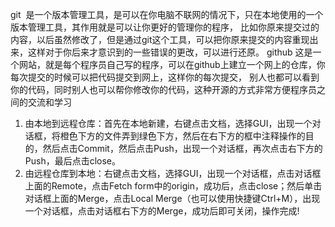 git 
 是一个版本管理工具，是可以在你电脑不联网的情况下，只在本地使用的一个版本管理工具，其作用就是可以让你更好的管理你的程序，
 比如你原来提交过的内容，以后虽然修改了，但是通过git这个工具，可以把你原来提交的内容重现出来，这样对于你后来才意识到的一些错误的更改，可以进行还原。
github
这是一个网站，就是每个程序员自己写的程序，可以在github上建立一个网上的仓库，你每次提交的时候可以把代码提交到网上，这样你的每次提交，
别人也都可以看到你的代码，同时别人也可以帮你修改你的代码，这种开源的方式非常方便程序员之间的交流和学习


1.	由本地到远程仓库：首先在本地新建，右键点击文档，选择GUI，出现一个对话框，将橙色下方的文件弄到绿色下方，然后在右下方的框中注释操作的目的，然后点击Commit，然后点击Push，出现一个对话框，再次点击右下方的Push，最后点击close。
2.	由远程仓库到本地：右键点击文档，选择GUI，出现一个对话框，点击对话框上面的Remote，点击Fetch form中的origin，成功后，点击close；然后单击对话框上面的Merge，点击Local Merge（也可以使用快捷键Ctrl+M），出现一个对话框，点击对话框右下方的Merge，成功后即可关闭，操作完成!

